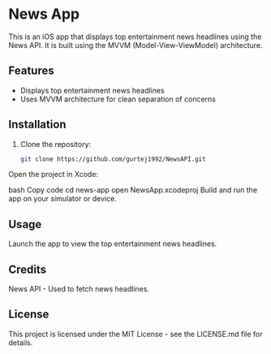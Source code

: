 # News App

This is an iOS app that displays top entertainment news headlines using the News API. It is built using the MVVM (Model-View-ViewModel) architecture.

## Features

- Displays top entertainment news headlines
- Uses MVVM architecture for clean separation of concerns

## Installation

1. Clone the repository:
   ```bash
   git clone https://github.com/gurtej1992/NewsAPI.git
Open the project in Xcode:

bash
Copy code
cd news-app
open NewsApp.xcodeproj
Build and run the app on your simulator or device.

## Usage
Launch the app to view the top entertainment news headlines.


## Credits
News API - Used to fetch news headlines.
## License
This project is licensed under the MIT License - see the LICENSE.md file for details.
